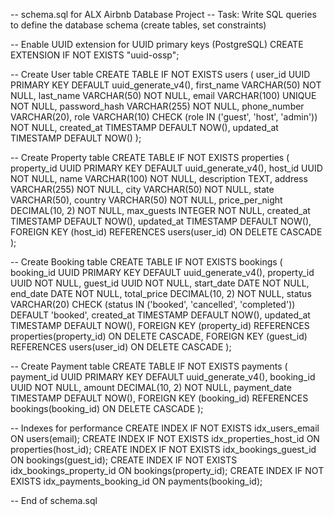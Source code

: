 -- schema.sql for ALX Airbnb Database Project
-- Task: Write SQL queries to define the database schema (create tables, set constraints)

-- Enable UUID extension for UUID primary keys (PostgreSQL)
CREATE EXTENSION IF NOT EXISTS "uuid-ossp";

-- Create User table
CREATE TABLE IF NOT EXISTS users (
    user_id UUID PRIMARY KEY DEFAULT uuid_generate_v4(),
    first_name VARCHAR(50) NOT NULL,
    last_name VARCHAR(50) NOT NULL,
    email VARCHAR(100) UNIQUE NOT NULL,
    password_hash VARCHAR(255) NOT NULL,
    phone_number VARCHAR(20),
    role VARCHAR(10) CHECK (role IN ('guest', 'host', 'admin')) NOT NULL,
    created_at TIMESTAMP DEFAULT NOW(),
    updated_at TIMESTAMP DEFAULT NOW()
);

-- Create Property table
CREATE TABLE IF NOT EXISTS properties (
    property_id UUID PRIMARY KEY DEFAULT uuid_generate_v4(),
    host_id UUID NOT NULL,
    name VARCHAR(100) NOT NULL,
    description TEXT,
    address VARCHAR(255) NOT NULL,
    city VARCHAR(50) NOT NULL,
    state VARCHAR(50),
    country VARCHAR(50) NOT NULL,
    price_per_night DECIMAL(10, 2) NOT NULL,
    max_guests INTEGER NOT NULL,
    created_at TIMESTAMP DEFAULT NOW(),
    updated_at TIMESTAMP DEFAULT NOW(),
    FOREIGN KEY (host_id) REFERENCES users(user_id) ON DELETE CASCADE
);

-- Create Booking table
CREATE TABLE IF NOT EXISTS bookings (
    booking_id UUID PRIMARY KEY DEFAULT uuid_generate_v4(),
    property_id UUID NOT NULL,
    guest_id UUID NOT NULL,
    start_date DATE NOT NULL,
    end_date DATE NOT NULL,
    total_price DECIMAL(10, 2) NOT NULL,
    status VARCHAR(20) CHECK (status IN ('booked', 'cancelled', 'completed')) DEFAULT 'booked',
    created_at TIMESTAMP DEFAULT NOW(),
    updated_at TIMESTAMP DEFAULT NOW(),
    FOREIGN KEY (property_id) REFERENCES properties(property_id) ON DELETE CASCADE,
    FOREIGN KEY (guest_id) REFERENCES users(user_id) ON DELETE CASCADE
);

-- Create Payment table
CREATE TABLE IF NOT EXISTS payments (
    payment_id UUID PRIMARY KEY DEFAULT uuid_generate_v4(),
    booking_id UUID NOT NULL,
    amount DECIMAL(10, 2) NOT NULL,
    payment_date TIMESTAMP DEFAULT NOW(),
    FOREIGN KEY (booking_id) REFERENCES bookings(booking_id) ON DELETE CASCADE
);

-- Indexes for performance
CREATE INDEX IF NOT EXISTS idx_users_email ON users(email);
CREATE INDEX IF NOT EXISTS idx_properties_host_id ON properties(host_id);
CREATE INDEX IF NOT EXISTS idx_bookings_guest_id ON bookings(guest_id);
CREATE INDEX IF NOT EXISTS idx_bookings_property_id ON bookings(property_id);
CREATE INDEX IF NOT EXISTS idx_payments_booking_id ON payments(booking_id);

-- End of schema.sql
